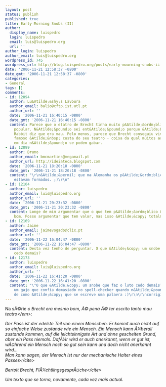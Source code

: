 ```yaml
---
layout: post
status: publish
published: true
title: Early Morning Snobs (II)
author:
  display_name: luispedro
  login: luispedro
  email: luis@luispedro.org
  url: ''
author_login: luispedro
author_email: luis@luispedro.org
wordpress_id: 745
wordpress_url: http://blog.luispedro.org/posts/early-mourning-snobs-ii
date: '2006-11-21 12:58:37 -0800'
date_gmt: '2006-11-21 12:58:37 -0800'
categories:
- General
tags: []
comments:
- id: 12094
  author: Lu&Atilde;&shy;s Lavoura
  author_email: balio@cftp.ist.utl.pt
  author_url: ''
  date: '2006-11-21 16:40:15 -0800'
  date_gmt: '2006-11-21 16:40:15 -0800'
  content: Parece que o etatro de Brecht tinha muito p&Atilde;&ordm;blico, era muito
    popular. N&Atilde;&pound;o sei ent&Atilde;&pound;o porque &Atilde;&copy; que o
    Rabbit diz que era mau. Pelo menos, parece que Brecht conseguiu viver e tornar-se
    famoso &Atilde;&nbsp; custa do seu teatro - coisa da qual muitos artistas hoje
    em dia n&Atilde;&pound;o se podem gabar.
- id: 12099
  author: Bruno
  author_email: bmcmartins@megamail.pt
  author_url: http://ideiateca.blogspot.com
  date: '2006-11-21 18:20:18 -0800'
  date_gmt: '2006-11-21 18:20:18 -0800'
  content: "\r\n&Atilde;&permil; que na Alemanha os p&Atilde;&ordm;blicos j&Atilde;&iexcl;
    estavam formados. ;)\r\n"
- id: 12104
  author: luispedro
  author_email: luis@luispedro.org
  author_url: ''
  date: '2006-11-21 20:23:32 -0800'
  date_gmt: '2006-11-21 20:23:32 -0800'
  content: Longe de mim argumentar que o que tem p&Atilde;&ordm;blico &Atilde;&copy;
    bom. Posso argumentar que tem valor, mas isso &Atilde;&copy; totalmente diferente.
- id: 12169
  author: Jaime
  author_email: jaimevogado@clix.pt
  author_url: ''
  date: '2006-11-22 16:04:47 -0800'
  date_gmt: '2006-11-22 16:04:47 -0800'
  content: Desta vez tenho de perguntar. O que &Atilde;&copy; um snobe que faz o luto
    cedo demais?
- id: 12173
  author: luispedro
  author_email: luis@luispedro.org
  author_url: ''
  date: '2006-11-22 16:41:20 -0800'
  date_gmt: '2006-11-22 16:41:20 -0800'
  content: "\"O que &Atilde;&copy; um snobe que faz o luto cedo demais?\"\r\n\r\n&Atilde;&permil;
    um gajo que confia demasiado no spell-checker quando n&Atilde;&pound;o tem a certeza
    de como &Atilde;&copy; que se escreve uma palavra :)\r\n\r\ncorrigido."
---
```

<p>Na s&Atilde;&copy;rie <em>o Brecht era mesmo bom, &Atilde;&copy; pena &Atilde;&copy; ter escrito tanto mau teatro<&#47;em>:<cite &#47;></p>
<p><cite>Der Pass ist der edelste Teil von einem Menschen. Er kommt auch nicht auf so einfache Weise zustande wie ein Mensch. Ein Mensch kann &Atilde;&frac14;berall zustande kommen, auf die leichtsinnigste Art und ohne gescheiten Grund, aber ein Pass niemals. Daf&Atilde;&frac14;r wird er auch anerkannt, wenn er gut ist, w&Atilde;&curren;hrend ein Mensch noch so gut sein kann und doch nicht anerkannt wird...<br />
Man kann sagen, der Mensch ist nur der mechanische Halter eines Passes<&#47;cite></p>
<p>Bertolt Brecht, <cite>Fl&Atilde;&frac14;chtlingsgespr&Atilde;&curren;che<&#47;cite></p>
<p>Um texto que se torna, novamente, cada vez mais actual.</p>

